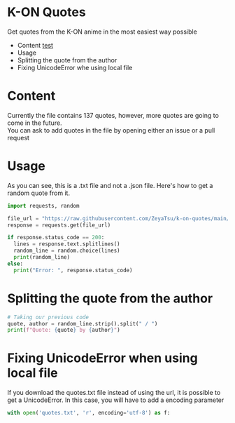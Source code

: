 # K-ON Quotes
Get quotes from the K-ON anime in the most easiest way possible

* Content <a href="#test">test</a>
* Usage
* Splitting the quote from the author
* Fixing UnicodeError whe using local file

# Content
Currently the file contains 137 quotes, however, more quotes are going to come in the future. <br/>
You can ask to add quotes in the file by opening either an issue or a pull request

# Usage
As you can see, this is a .txt file and not a .json file. Here's how to get a random quote from it. <br/>
```py
import requests, random

file_url = "https://raw.githubusercontent.com/ZeyaTsu/k-on-quotes/main/quotes.txt" # No need to download the txt file.
response = requests.get(file_url)

if response.status_code == 200:
  lines = response.text.splitlines()
  random_line = random.choice(lines)
  print(random_line)
else:
  print("Error: ", response.status_code)
```
# Splitting the quote from the author
```py
# Taking our previous code
quote, author = random_line.strip().split(" / ")
print(f"Quote: {quote} by {author}")
```
# Fixing UnicodeError when using local file
If you download the quotes.txt file instead of using the url, it is possible to get a UnicodeError. In this case, you will have to add a encoding parameter </br>
```py
with open('quotes.txt', 'r', encoding='utf-8') as f:
```
<div id="test"></div>
